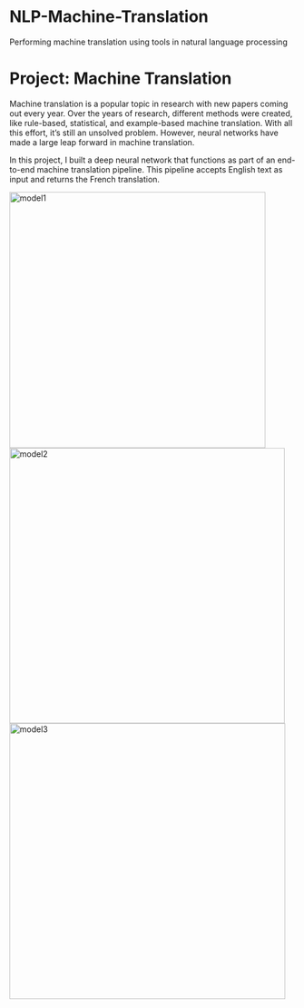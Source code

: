 # NLP-Machine-Translation
Performing machine translation using tools in natural language processing

# Project: Machine Translation
Machine translation is a popular topic in research with new papers coming out every year. Over the years of research, different methods were created, like rule-based, statistical, and example-based machine translation. With all this effort, it’s still an unsolved problem. However, neural networks have made a large leap forward in machine translation.

In this project, I built a deep neural network that functions as part of an end-to-end machine translation pipeline. This pipeline accepts English text as input and returns the French translation.

<img width="451" alt="model1" src="https://github.com/hamidghasemi69/NLP-Machine-Translation/assets/22797186/1a6ae5b6-773a-463a-9607-24fa51a79e48">


<img width="485" alt="model2" src="https://github.com/hamidghasemi69/NLP-Machine-Translation/assets/22797186/76426519-f3a3-42a1-8b5c-a24233c7c5c4">



<img width="486" alt="model3" src="https://github.com/hamidghasemi69/NLP-Machine-Translation/assets/22797186/078a83da-74b1-4270-8e7f-bfd75cf007ef">
